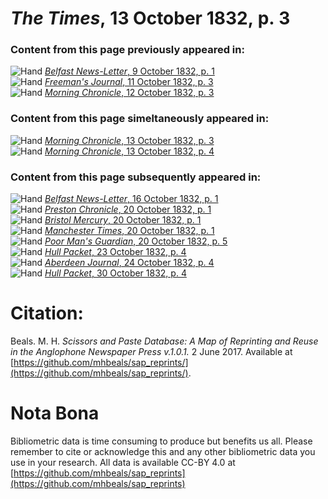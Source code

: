 # *The Times*, 13 October 1832, p. 3  
  
### Content from this page previously appeared in:  
![Hand](http://scissorsandpaste.net/wp-content/uploads/2017/06/smallhandpointer.png) [*Belfast News-Letter*, 9 October 1832, p. 1](https://mhbeals.github.io/sap_html/Belfast-News-Letter/Belfast-News-Letter-9-October-1832-p-1)  
![Hand](http://scissorsandpaste.net/wp-content/uploads/2017/06/smallhandpointer.png) [*Freeman's Journal*, 11 October 1832, p. 3](https://mhbeals.github.io/sap_html/Freeman's-Journal/Freeman's-Journal-11-October-1832-p-3)  
![Hand](http://scissorsandpaste.net/wp-content/uploads/2017/06/smallhandpointer.png) [*Morning Chronicle*, 12 October 1832, p. 3](https://mhbeals.github.io/sap_html/Morning-Chronicle/Morning-Chronicle-12-October-1832-p-3)  
  
### Content from this page simeltaneously appeared in:  
![Hand](http://scissorsandpaste.net/wp-content/uploads/2017/06/smallhandpointer.png) [*Morning Chronicle*, 13 October 1832, p. 3](https://mhbeals.github.io/sap_html/Morning-Chronicle/Morning-Chronicle-13-October-1832-p-3)  
![Hand](http://scissorsandpaste.net/wp-content/uploads/2017/06/smallhandpointer.png) [*Morning Chronicle*, 13 October 1832, p. 4](https://mhbeals.github.io/sap_html/Morning-Chronicle/Morning-Chronicle-13-October-1832-p-4)  
  
### Content from this page subsequently appeared in:  
![Hand](http://scissorsandpaste.net/wp-content/uploads/2017/06/smallhandpointer.png) [*Belfast News-Letter*, 16 October 1832, p. 1](https://mhbeals.github.io/sap_html/Belfast-News-Letter/Belfast-News-Letter-16-October-1832-p-1)  
![Hand](http://scissorsandpaste.net/wp-content/uploads/2017/06/smallhandpointer.png) [*Preston Chronicle*, 20 October 1832, p. 1](https://mhbeals.github.io/sap_html/Preston-Chronicle/Preston-Chronicle-20-October-1832-p-1)  
![Hand](http://scissorsandpaste.net/wp-content/uploads/2017/06/smallhandpointer.png) [*Bristol Mercury*, 20 October 1832, p. 1](https://mhbeals.github.io/sap_html/Bristol-Mercury/Bristol-Mercury-20-October-1832-p-1)  
![Hand](http://scissorsandpaste.net/wp-content/uploads/2017/06/smallhandpointer.png) [*Manchester Times*, 20 October 1832, p. 1](https://mhbeals.github.io/sap_html/Manchester-Times/Manchester-Times-20-October-1832-p-1)  
![Hand](http://scissorsandpaste.net/wp-content/uploads/2017/06/smallhandpointer.png) [*Poor Man's Guardian*, 20 October 1832, p. 5](https://mhbeals.github.io/sap_html/Poor-Man's-Guardian/Poor-Man's-Guardian-20-October-1832-p-5)  
![Hand](http://scissorsandpaste.net/wp-content/uploads/2017/06/smallhandpointer.png) [*Hull Packet*, 23 October 1832, p. 4](https://mhbeals.github.io/sap_html/Hull-Packet/Hull-Packet-23-October-1832-p-4)  
![Hand](http://scissorsandpaste.net/wp-content/uploads/2017/06/smallhandpointer.png) [*Aberdeen Journal*, 24 October 1832, p. 4](https://mhbeals.github.io/sap_html/Aberdeen-Journal/Aberdeen-Journal-24-October-1832-p-4)  
![Hand](http://scissorsandpaste.net/wp-content/uploads/2017/06/smallhandpointer.png) [*Hull Packet*, 30 October 1832, p. 4](https://mhbeals.github.io/sap_html/Hull-Packet/Hull-Packet-30-October-1832-p-4)  


# Citation: 

Beals. M. H. *Scissors and Paste Database: A Map of Reprinting and Reuse in the Anglophone Newspaper Press v.1.0.1.* 2 June 2017. Available at [https://github.com/mhbeals/sap_reprints/](https://github.com/mhbeals/sap_reprints/). 

# Nota Bona

Bibliometric data is time consuming to produce but benefits us all. Please remember to cite or acknowledge this and any other bibliometric data you use in your research. All data is available CC-BY 4.0 at [https://github.com/mhbeals/sap_reprints](https://github.com/mhbeals/sap_reprints)